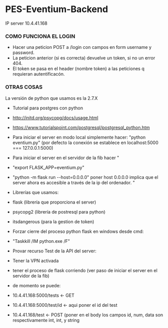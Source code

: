 # PES-Eventium-Backend
IP server 10.4.41.168


### COMO FUNCIONA EL LOGIN ###

- Hacer una peticion POST a /login con campos en form username y password.
- La peticion anterior (si es correcta) devuelve un token, si no un error 404.
- El token se pasa en el header (nombre token) a las peticiones q requieran autentificacón.

### OTRAS COSAS ###
La versión de python que usamos es la 2.7.X

- Tutorial para postgres con python 
 - http://initd.org/psycopg/docs/usage.html
 - https://www.tutorialspoint.com/postgresql/postgresql_python.htm

- Para iniciar el server en modo local simplemente hacer: 
"python eventium.py" (por defecto la conexión se establece en localhost:5000 === 127.0.0.1:5000)

- Para iniciar el server en el servidor de la fib hacer
"
 - "export FLASK_APP=eventium.py"
 - "python -m flask run --host=0.0.0.0"
poner host 0.0.0.0 implica que el server ahora es accesible a través de la ip del ordenador.
"

- Librerías que usamos:
 - flask (librería que proporciona el server)
 - psycopg2 (librería de postresql para python)
 - itsdangerous (para la gestion de token)

- Forzar cierre del proceso python flask en windows desde cmd:
 - "Taskkill /IM python.exe /F"

- Provar recurso Test de la API del server:
 - Tener la VPN activada
 - tener el proceso de flask corriendo (ver paso de iniciar el server en el servidor de la fib)
 - de momento se puede:
 
  - 10.4.41.168:5000/tests <- GET
  - 10.4.41.168:5000/test/id <- aqui poner el id del test
  - 10.4.41.168/test <- POST (poner en el body los campos id, num, data son respectivamente int, int, y string
